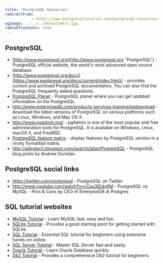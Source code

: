 ```yaml
---
title: 'PostgreSQL Resources'
redirectFrom: 
            - https://www.postgresqltutorial.com/postgresql-resources/
ogImage: ../../../defaultHero.jpg
tableOfContents: true
---
```



## PostgreSQL



- [http://www.postgresql.org](http://www.postgresql.org "PostgreSQL") - PostgreSQL official website, the world's most advanced open source database.
- [http://www.postgresql.org/docs](https://www.postgresql.org/docs/current/index.html)/ - provides current and archived PostgreSQL documentation. You can also find the PostgreSQL frequently asked questions.
- [PostgreSQL Planet](https://planet.postgresql.org/) - PostgreSQL planet where you can get updated information on the PostgreSQL.
- <http://www.enterprisedb.com/products-services-training/pgdownload> - download the latest versions of PostgreSQL on various platforms such as Linux, Windows, and Mac OS X.
- <http://www.pgadmin.org/> - pgAdmin is one of the most popular and free administration tools for PostgreSQL. It is available on Windows, Linux, macOS X, and FreeBSD.
- [PostgreSQL feature matrix](https://www.postgresql.org/about/featurematrix/) - display features by PostgreSQL version in a nicely formatted matrix.
- <http://adpgtech.blogspot.com/search/label/PostgreSQL> - PostgreSQL blog posts by Andrew Dunstan.





## PostgreSQL social links



- <https://twitter.com/postgresql> - PostgreSQL on Twitter
- <http://www.youtube.com/watch?v=yCpu3IDdy6M> - PostgreSQL vs. MySQL - Pros & Cons by CEO of EnterpiseDB at Postgres





## SQL tutorial websites



- [MySQL Tutorial](http://www.mysqltutorial.org/ "MySQL Tutorial") - Learn MySQL fast, easy and fun.
- [SQLite Tutorial](https:/www.sqlitetutorial.net "Db2 Tutorial") - Provides a good starting point for getting started with SQLite.
- [SQL Tutorial](http://www.sqltutorial.org/ "SQL Tutorial") - Essential SQL tutorial for beginners using extensive hands-on online.
- [SQL Server Tutorial](http://www.sqlservertutorial.net/ "SQL Server Tutorial") - Master SQL Server fast and easily.
- [Oracle Tutorial](http://www.oracletutorial.com/ "Oracle Tutorial") - Learn Oracle Database quickly.
- [Db2 Tutorial](https://www.db2tutorial.com/ "Db2 Tutorial") - Provides a comprehensive Db2 tutorial for beginners.


